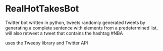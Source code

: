 # RealHotTakesBot
Twitter bot written in python, tweets randomly generated tweets by generating a complete sentence with elements from a predetermined list, will also retweet a tweet that contains the hashtag #NBA

uses the Tweepy library and Twitter API
